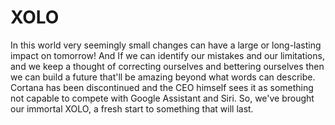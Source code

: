 # XOLO

In this world very seemingly small changes can have a large or long-lasting impact on tomorrow! And If we can identify our mistakes and our limitations, and we keep a thought of correcting ourselves and bettering ourselves then we can build a future that'll be amazing beyond what words can describe. Cortana has been discontinued and the CEO himself sees it as something not capable to compete with Google Assistant and Siri. So, we've brought our immortal XOLO, a fresh start to something that will last.
